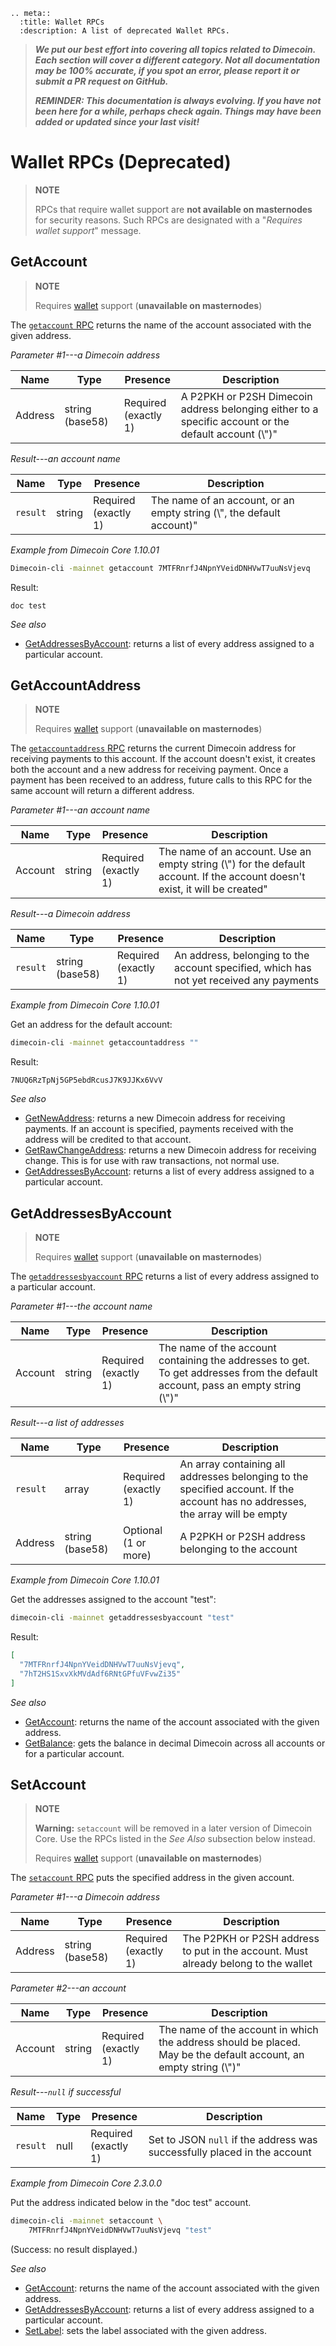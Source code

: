 ```{eval-rst}
.. meta::
  :title: Wallet RPCs
  :description: A list of deprecated Wallet RPCs.
```

> ***We put our best effort into covering all topics related to Dimecoin. Each section will cover a different category. Not all documentation may be 100% accurate, if you spot an error, please report it or submit a PR request on GitHub.***
>
> ***REMINDER: This documentation is always evolving. If you have not been here for a while, perhaps check again. Things may have been added or updated since your last visit!***

# Wallet RPCs (Deprecated)

>**NOTE**
>
> RPCs that require wallet support are **not available on masternodes** for security reasons. Such RPCs are designated with a "*Requires wallet support*" message.
>

## GetAccount

> **NOTE**
>
> Requires [wallet](../resources/glossary.md#wallet) support (**unavailable on masternodes**)

The [`getaccount` RPC](../api/rpc-wallet-deprecated.md#getaccount) returns the name of the account associated with the given address.

*Parameter #1---a Dimecoin address*

Name | Type | Presence | Description
--- | --- | --- | ---
Address | string (base58) | Required<br>(exactly 1) | A P2PKH or P2SH Dimecoin address belonging either to a specific account or the default account (\\")"

*Result---an account name*

Name | Type | Presence | Description
--- | --- | --- | ---
`result` | string | Required<br>(exactly 1) | The name of an account, or an empty string (\\", the default account)"

*Example from Dimecoin Core 1.10.01*

``` bash
Dimecoin-cli -mainnet getaccount 7MTFRnrfJ4NpnYVeidDNHVwT7uuNsVjevq
```

Result:

``` text
doc test
```

*See also*

* [GetAddressesByAccount](../api/rpc-wallet-deprecated.md#getaddressesbyaccount): returns a list of every address assigned to a particular account.

## GetAccountAddress

> **NOTE**
>
> Requires [wallet](../resources/glossary.md#wallet) support (**unavailable on masternodes**)

The [`getaccountaddress` RPC](../api/rpc-wallet-deprecated.md#getaccountaddress) returns the current Dimecoin address for receiving payments to this account. If the account doesn't exist, it creates both the account and a new address for receiving payment.  Once a payment has been received to an address, future calls to this RPC for the same account will return a different address.

*Parameter #1---an account name*

Name | Type | Presence | Description
--- | --- | --- | ---
Account | string | Required<br>(exactly 1) | The name of an account.  Use an empty string (\\") for the default account.  If the account doesn't exist, it will be created"

*Result---a Dimecoin address*

Name | Type | Presence | Description
--- | --- | --- | ---
`result` | string (base58) | Required<br>(exactly 1) | An address, belonging to the account specified, which has not yet received any payments

*Example from Dimecoin Core 1.10.01*

Get an address for the default account:

``` bash
dimecoin-cli -mainnet getaccountaddress ""
```

Result:

``` text
7NUQ6RzTpNj5GP5ebdRcusJ7K9JJKx6VvV
```

*See also*

* [GetNewAddress](../api/rpc-wallet.md#getnewaddress): returns a new Dimecoin address for receiving payments. If an account is specified, payments received with the address will be credited to that account.
* [GetRawChangeAddress](../api/rpc-wallet.md#getrawchangeaddress): returns a new Dimecoin address for receiving change. This is for use with raw transactions, not normal use.
* [GetAddressesByAccount](../api/rpc-wallet-deprecated.md#getaddressesbyaccount): returns a list of every address assigned to a particular account.

## GetAddressesByAccount

> **NOTE**
>
> Requires [wallet](../resources/glossary.md#wallet) support (**unavailable on masternodes**)

The [`getaddressesbyaccount` RPC](../api/rpc-wallet-deprecated.md#getaddressesbyaccount) returns a list of every address assigned to a particular account.

*Parameter #1---the account name*

Name | Type | Presence | Description
--- | --- | --- | ---
Account | string | Required<br>(exactly 1) | The name of the account containing the addresses to get.  To get addresses from the default account, pass an empty string (\\")"

*Result---a list of addresses*

Name | Type | Presence | Description
--- | --- | --- | ---
`result` | array | Required<br>(exactly 1) | An array containing all addresses belonging to the specified account.  If the account has no addresses, the array will be empty
Address | string (base58) | Optional<br>(1 or more) | A P2PKH or P2SH address belonging to the account

*Example from Dimecoin Core 1.10.01*

Get the addresses assigned to the account "test":

``` bash
dimecoin-cli -mainnet getaddressesbyaccount "test"
```

Result:

``` json
[
  "7MTFRnrfJ4NpnYVeidDNHVwT7uuNsVjevq",
  "7hT2HS1SxvXkMVdAdf6RNtGPfuVFvwZi35"
]
```

*See also*

* [GetAccount](../api/rpc-wallet-deprecated.md#getaccount): returns the name of the account associated with the given address.
* [GetBalance](../api/rpc-wallet.md#getbalance): gets the balance in decimal Dimecoin across all accounts or for a particular account.

## SetAccount

> **NOTE**
>
> **Warning:** `setaccount` will be removed in a later version of Dimecoin Core.  Use the RPCs listed in the *See Also* subsection below instead.
>
> Requires [wallet](../resources/glossary.md#wallet) support (**unavailable on masternodes**)

The [`setaccount` RPC](../api/rpc-wallet-deprecated.md#setaccount) puts the specified address in the given account.

*Parameter #1---a Dimecoin address*

Name | Type | Presence | Description
--- | --- | --- | ---
Address | string (base58) | Required<br>(exactly 1) | The P2PKH or P2SH address to put in the account.  Must already belong to the wallet

*Parameter #2---an account*

Name | Type | Presence | Description
--- | --- | --- | ---
Account | string | Required<br>(exactly 1) | The name of the account in which the address should be placed.  May be the default account, an empty string (\\")"

*Result---`null` if successful*

Name | Type | Presence | Description
--- | --- | --- | ---
`result` | null | Required<br>(exactly 1) | Set to JSON `null` if the address was successfully placed in the account

*Example from Dimecoin Core 2.3.0.0*

Put the address indicated below in the "doc test" account.

``` bash
dimecoin-cli -mainnet setaccount \
    7MTFRnrfJ4NpnYVeidDNHVwT7uuNsVjevq "test"
```

(Success: no result displayed.)

*See also*

* [GetAccount](../api/rpc-wallet-deprecated.md#getaccount): returns the name of the account associated with the given address.
* [GetAddressesByAccount](../api/rpc-wallet-deprecated.md#getaddressesbyaccount): returns a list of every address assigned to a particular account.
* [SetLabel](../api/rpc-wallet.md#setlabel): sets the label associated with the given address.
